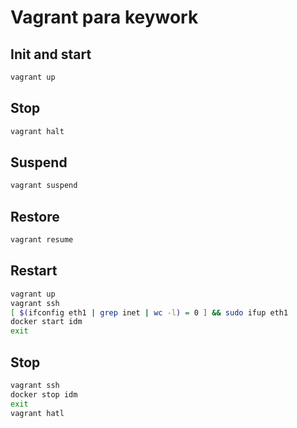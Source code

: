 # Vagrant para keywork

## Init and start

```bash
vagrant up
```

## Stop

```bash
vagrant halt
```

## Suspend

```bash
vagrant suspend
```

## Restore

```bash
vagrant resume
```

## Restart

```bash
vagrant up
vagrant ssh
[ $(ifconfig eth1 | grep inet | wc -l) = 0 ] && sudo ifup eth1
docker start idm
exit
```

## Stop

```bash
vagrant ssh
docker stop idm
exit
vagrant hatl
```

